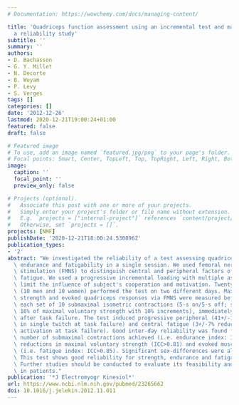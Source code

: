 ```yaml
---
# Documentation: https://wowchemy.com/docs/managing-content/

title: 'Quadriceps function assessment using an incremental test and magnetic neurostimulation:
  a reliability study'
subtitle: ''
summary: ''
authors:
- D. Bachasson
- G. Y. Millet
- N. Decorte
- B. Wuyam
- P. Levy
- S. Verges
tags: []
categories: []
date: '2012-12-26'
lastmod: 2020-12-21T19:00:24+01:00
featured: false
draft: false

# Featured image
# To use, add an image named `featured.jpg/png` to your page's folder.
# Focal points: Smart, Center, TopLeft, Top, TopRight, Left, Right, BottomLeft, Bottom, BottomRight.
image:
  caption: ''
  focal_point: ''
  preview_only: false

# Projects (optional).
#   Associate this post with one or more of your projects.
#   Simply enter your project's folder or file name without extension.
#   E.g. `projects = ["internal-project"]` references `content/project/deep-learning/index.md`.
#   Otherwise, set `projects = []`.
projects: [NMF]
publishDate: '2020-12-21T18:00:24.530896Z'
publication_types:
- '2'
abstract: "We investigated the reliability of a test assessing quadriceps strength,\
  \ endurance and fatigability in a single session. We used femoral nerve magnetic\
  \ stimulation (FMNS) to distinguish central and peripheral factors of neuromuscular\
  \ fatigue. We used a progressive incremental loading with multiple assessments to\
  \ limit the influence of subject's cooperation and motivation. Twenty healthy subjects\
  \ (10 men and 10 women) performed the test on two different days. Maximal voluntary\
  \ strength and evoked quadriceps responses via FMNS were measured before, after\
  \ each set of 10 submaximal isometric contractions (5-s on/5-s off; starting at\
  \ 10% of maximal voluntary strength with 10% increments), immediately and 30min\
  \ after task failure. The test induced progressive peripheral (41+/-13% reduction\
  \ in single twitch at task failure) and central fatigue (3+/-7% reduction in voluntary\
  \ activation at task failure). Good inter-day reliability was found for the total\
  \ number of submaximal contractions achieved (i.e. endurance index: ICC=0.83), for\
  \ reductions in maximal voluntary strength (ICC>0.81) and evoked muscular responses\
  \ (i.e. fatigue index: ICC>0.85). Significant sex-differences were also detected.\
  \ This test shows good reliability for strength, endurance and fatigability assessments.\
  \ Further studies should be conducted to evaluate its feasibility and reliability\
  \ in patients."
publication: '*J Electromyogr Kinesiol*'
url: https://www.ncbi.nlm.nih.gov/pubmed/23265662
doi: 10.1016/j.jelekin.2012.11.011
---
```

